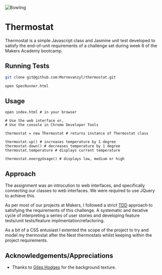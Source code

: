 ![Bowling](https://github.com/Mornevanzyl/bowling-challenge/blob/master/images/thermostat.jpg?raw=true)

# Thermostat

Thermostat is a simple Javascript class and Jasmine unit test developed to satisfy the end-of-unit requirements of a challenge set during week 6 of the Makers Academy bootcamp.

## Running Tests

```bash
git clone git@github.com:Mornevanzyl/thermostat.git

open SpecRunner.html
```

## Usage

```JS
open index.html # in your browser

# Use the web interface or,
# Use the console in Chrome Developer Tools

thermostat = new Thermostat # returns instance of Thermostat class

thermostat.up() # increases temperature by 1 degree
thermostat.down() # decreases temperature by 1 degree
thermostat.temperature # displays current temperature

thermostat.energyUsage() # displays low, medium or high
```

## Approach

The assignment was an introcution to web interfaces, and specifically connecting our classes to web interfaces. We were required to use JQuery to achieve this.

As per most of our projects at Makers, I followed a strict [TDD](https://bit.ly/3q65B8q) approach to satisfying the requirements of this challenge. A systematic and iterative cycle of interpreting a series of user stories and developing feature tests/unit tests/feature implmentation/refactoring.

As a bit of a CSS entusiast I extented the scope of the project to try and model my thermostat after the Nest thermostats whilst keeping within the project requirements.

## Acknowledgements/Appreciations

- Thanks to [Giles Hodges](https://seamless-pixels.blogspot.com) for the background texture.
